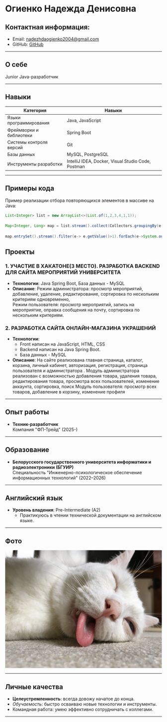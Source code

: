 # Огиенко Надежда Денисовна 

## Контактная информация:
- Email: nadezhdaogienko2004@gmail.com
- GitHub: [GitHub](https://github.com/OgNadine)

---

## О себе
Junior Java-разработчик

---

## Навыки

**Категория**|**Навыки**
-|-
Языки программирования| Java, JavaScript
Фреймворки и библиотеки| Spring Boot
Системы контроля версий| Git
Базы данных| MySQL, PostgreSQL
Инструменты разработки| IntelliJ IDEA, Docker, Visual Studio Code, Postman

---

## Примеры кода

Пример реализации отбора повторяющихся элементов в массиве на Java:

```java
List<Integer> list = new ArrayList<>(List.of(1,2,3,4,1,1));

Map<Integer, Long> map = list.stream().collect(Collectors.groupingBy(e->e, Collectors.counting()));

map.entrySet().stream().filter(e-> e.getValue()>1).forEach(e->System.out.println(e.getKey()+"->"+e.getValue()));
```
## Проекты

### 1. УЧАСТИЕ В ХАКАТОНЕ(3 МЕСТО). РАЗРАБОТКА BACKEND ДЛЯ САЙТА МЕРОПРИЯТИЙ УНИВЕРСИТЕТА
- **Технологии**: Java Spring Boot, База данных - MySQL 
- **Описание**: Режим администратора: просмотр мероприятий, добавление, удаление, редактирование, сортировка по нескольким критериям одновременно,  
Режим пользователя: просмотр мероприятий, запись на мероприятие, оправка сообщения на почту, сортировка по нескольким критериям.

### 2. РАЗРАБОТКА САЙТА ОНЛАЙН-МАГАЗИНА УКРАШЕНИЙ
- **Технологии**:
  - Front написан на JavaScript, HTML, CSS
  - Backend написан на Java Spring Boot.
  - База данных - MySQL
- **Описание**: На сайте реализована главная страница, каталог, корзина, личный кабинет, авторизация, регистрация, страница пользователя и администратора .
Модуль администратора реализован с возможностью добавления товара,  удаления товара, редактирования товара, просмотра всех пользователей, изменение аккаунта, сортировка, поиск
Модуль пользователя: просмотр всех товаров, добавление в корзину,  изменение профиля

---
## Опыт работы

- **Техник-разработчик**  
  Компания "ФП-Трейд" (2025-)  

---

## Образование

- **Белорусского государственного университета информатики и радиоэлектроники (БГУИР)**  
  Специальность "Инженерно-психологическое обеспечение информационных технологий" (2022–2026)  

---

## Английский язык

- **Уровень владения**: Pre-Intermediate (A2)  
  - Практикуюсь в чтении технической документации на английском языке.

---

## Фото

![котик](image.png)

---

## Личные качества

- **Целеустремленность**: всегда довожу начатое до конца.  
- _Обучаемость_: быстро осваиваю новые технологии и инструменты.  
- Командная работа: умею эффективно сотрудничать с коллегами.  

---